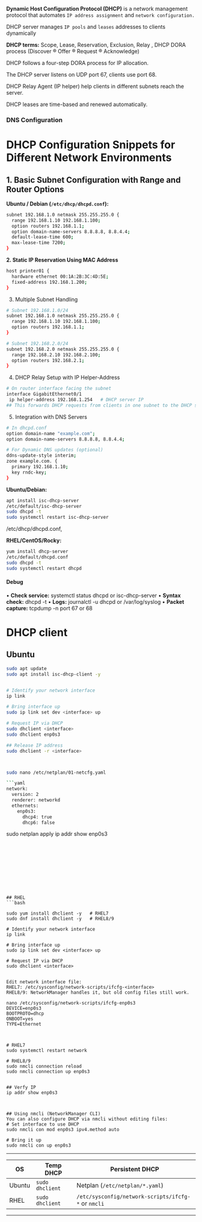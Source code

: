 **Dynamic Host Configuration Protocol (DHCP)** is a network management protocol that automates `IP address assignment` and `network configuration.`

DHCP server manages `IP pools` and `leases` addresses to clients dynamically


**DHCP terms:** Scope, Lease, Reservation, Exclusion, Relay , DHCP DORA process (Discover ® Offer ® Request ® Acknowledge)

DHCP follows a four-step DORA process for IP allocation.

The DHCP server listens on UDP port 67, clients use port 68.


DHCP Relay Agent (IP helper) help clients in different subnets reach the server.

DHCP leases are time-based and renewed automatically.


### DNS Configuration 


# DHCP Configuration Snippets for Different Network Environments

## 1. Basic Subnet Configuration with Range and Router Options

**Ubuntu / Debian (`/etc/dhcp/dhcpd.conf`):**
```bash
subnet 192.168.1.0 netmask 255.255.255.0 {
  range 192.168.1.10 192.168.1.100;
  option routers 192.168.1.1;
  option domain-name-servers 8.8.8.8, 8.8.4.4;
  default-lease-time 600;
  max-lease-time 7200;
}
```

**2. Static IP Reservation Using MAC Address**
```bash
host printer01 {
  hardware ethernet 00:1A:2B:3C:4D:5E;
  fixed-address 192.168.1.200;
}
```



3. Multiple Subnet Handling
```bash
# Subnet 192.168.1.0/24
subnet 192.168.1.0 netmask 255.255.255.0 {
  range 192.168.1.10 192.168.1.100;
  option routers 192.168.1.1;
}

# Subnet 192.168.2.0/24
subnet 192.168.2.0 netmask 255.255.255.0 {
  range 192.168.2.10 192.168.2.100;
  option routers 192.168.2.1;
}
```

4. DHCP Relay Setup with IP Helper-Address
```bash
# On router interface facing the subnet
interface GigabitEthernet0/1
 ip helper-address 192.168.1.254   # DHCP server IP
## This forwards DHCP requests from clients in one subnet to the DHCP server in another subnet.
```


5. Integration with DNS Servers
```bash
# In dhcpd.conf
option domain-name "example.com";
option domain-name-servers 8.8.8.8, 8.8.4.4;

# For Dynamic DNS updates (optional)
ddns-update-style interim;
zone example.com. {
  primary 192.168.1.10;
  key rndc-key;
}
```

**Ubuntu/Debian:**
```bash
apt install isc-dhcp-server
/etc/default/isc-dhcp-server
sudo dhcpd -t
sudo systemctl restart isc-dhcp-server
```

/etc/dhcp/dhcpd.conf, 

**RHEL/CentOS/Rocky:**
```bash
yum install dhcp-server
/etc/default/dhcpd.conf
sudo dhcpd -t
sudo systemctl restart dhcpd
```

#### Debug
• **Check service:** systemctl status dhcpd or isc-dhcp-server
• **Syntax check:** dhcpd -t
• **Logs:** journalctl -u dhcpd or /var/log/syslog
• **Packet capture:** tcpdump -n port 67 or 68





# DHCP client 


## Ubuntu
```bash
sudo apt update
sudo apt install isc-dhcp-client -y


# Identify your network interface
ip link

# Bring interface up
sudo ip link set dev <interface> up

# Request IP via DHCP
sudo dhclient <interface>
sudo dhclient enp0s3

## Release IP address
sudo dhclient -r <interface>  



sudo nano /etc/netplan/01-netcfg.yaml

```yaml
network:
  version: 2
  renderer: networkd
  ethernets:
    enp0s3:
      dhcp4: true
      dhcp6: false
```

sudo netplan apply
ip addr show enp0s3

```










## RHEL
```bash

sudo yum install dhclient -y   # RHEL7
sudo dnf install dhclient -y   # RHEL8/9

# Identify your network interface
ip link

# Bring interface up
sudo ip link set dev <interface> up

# Request IP via DHCP
sudo dhclient <interface>


Edit network interface file:
RHEL7: /etc/sysconfig/network-scripts/ifcfg-<interface>
RHEL8/9: NetworkManager handles it, but old config files still work.

nano /etc/sysconfig/network-scripts/ifcfg-enp0s3
DEVICE=enp0s3
BOOTPROTO=dhcp
ONBOOT=yes
TYPE=Ethernet



# RHEL7
sudo systemctl restart network

# RHEL8/9
sudo nmcli connection reload
sudo nmcli connection up enp0s3


## Verfy IP
ip addr show enp0s3



## Using nmcli (NetworkManager CLI)
You can also configure DHCP via nmcli without editing files:
# Set interface to use DHCP
sudo nmcli con mod enp0s3 ipv4.method auto

# Bring it up
sudo nmcli con up enp0s3

```

----------------------------------------------------------------------------------
| OS     | Temp DHCP       | Persistent DHCP                                     |
| ------ | --------------- | --------------------------------------------------- |
| Ubuntu | `sudo dhclient` | Netplan (`/etc/netplan/*.yaml`)                     |
| RHEL   | `sudo dhclient` | `/etc/sysconfig/network-scripts/ifcfg-*` or `nmcli` |
----------------------------------------------------------------------------------

